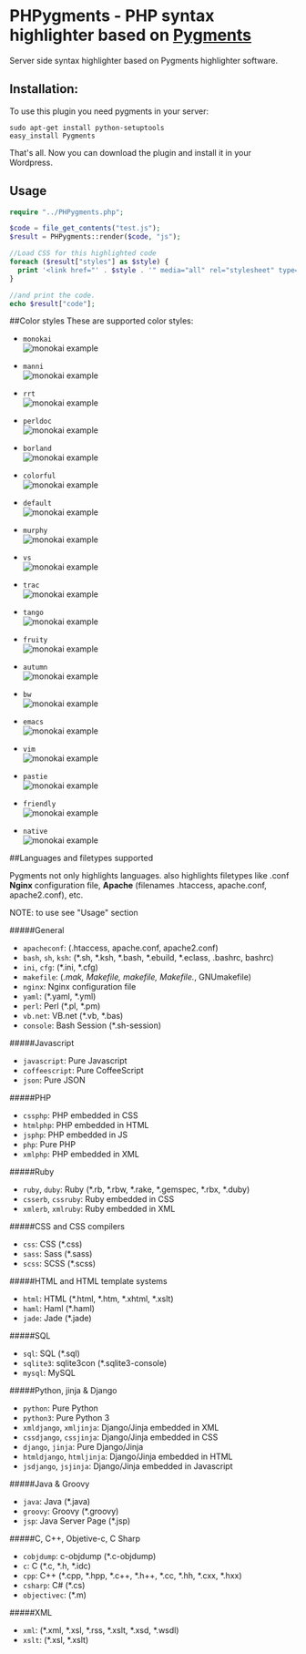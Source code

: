 PHPygments - PHP syntax highlighter based on [Pygments](http://pygments.org/ "")
======================
Server side syntax highlighter based on Pygments highlighter software.

## Installation:
To use this plugin you need pygments in your server:

```
sudo apt-get install python-setuptools
easy_install Pygments
```

That's all. Now you can download the plugin and install it in your Wordpress.

## Usage
```php
require "../PHPygments.php";

$code = file_get_contents("test.js");
$result = PHPygments::render($code, "js");

//Load CSS for this highlighted code
foreach ($result["styles"] as $style) {
  print '<link href="' . $style . '" media="all" rel="stylesheet" type="text/css" />';
}

//and print the code.
echo $result["code"];
```
##Color styles
These are supported color styles:

* `monokai`<br>
![monokai example](Documentation/img/style__0018_Layer-20.png "")

* `manni`<br>
![monokai example](Documentation/img/style__0017_Layer-19.png "")

* `rrt`<br>
![monokai example](Documentation/img/style__0016_Layer-18.png "")

* `perldoc`<br>
![monokai example](Documentation/img/style__0015_Layer-17.png "")

* `borland`<br>
![monokai example](Documentation/img/style__0014_Layer-16.png "")

* `colorful`<br>
![monokai example](Documentation/img/style__0013_Layer-15.png "")

* `default`<br>
![monokai example](Documentation/img/style__0012_Layer-14.png "")

* `murphy`<br>
![monokai example](Documentation/img/style__0011_Layer-13.png "")

* `vs`<br>
![monokai example](Documentation/img/style__0010_Layer-12.png "")

* `trac`<br>
![monokai example](Documentation/img/style__0009_Layer-11.png "")

* `tango`<br>
![monokai example](Documentation/img/style__0008_Layer-10.png "")

* `fruity`<br>
![monokai example](Documentation/img/style__0007_Layer-9.png "")

* `autumn`<br>
![monokai example](Documentation/img/style__0006_Layer-8.png "")

* `bw`<br>
![monokai example](Documentation/img/style__0005_Layer-7.png "")

* `emacs`<br>
![monokai example](Documentation/img/style__0004_Layer-6.png "")

* `vim`<br>
![monokai example](Documentation/img/style__0003_Layer-5.png "")

* `pastie`<br>
![monokai example](Documentation/img/style__0002_Layer-4.png "")

* `friendly`<br>
![monokai example](Documentation/img/style__0001_Layer-3.png "")

* `native`<br>
![monokai example](Documentation/img/style__0000_Layer-1.png "")


##Languages and filetypes supported

Pygments not only highlights languages. also highlights filetypes like .conf **Nginx** configuration file, **Apache** (filenames .htaccess, apache.conf, apache2.conf), etc.

NOTE: to use see "Usage" section

#####General
* `apacheconf`: (.htaccess, apache.conf, apache2.conf)
* `bash`, `sh`, `ksh`:
    (*.sh, *.ksh, *.bash, *.ebuild, *.eclass, .bashrc, bashrc)
* `ini`, `cfg`: (*.ini, *.cfg)
* `makefile`:
    (*.mak, Makefile, makefile, Makefile.*, GNUmakefile)
* `nginx`:
    Nginx configuration file
* `yaml`:
    (*.yaml, *.yml)
* `perl`:
    Perl (*.pl, *.pm)
* `vb.net`:
    VB.net (*.vb, *.bas)
* `console`:
    Bash Session (*.sh-session)

#####Javascript
* `javascript`: Pure Javascript
* `coffeescript`: Pure CoffeeScript
* `json`: Pure JSON

#####PHP
* `cssphp`: PHP embedded in CSS
* `htmlphp`: PHP embedded in HTML
* `jsphp`: PHP embedded in JS
* `php`: Pure PHP
* `xmlphp`: PHP embedded in XML

#####Ruby
* `ruby`, `duby`: Ruby (*.rb, *.rbw, *.rake, *.gemspec, *.rbx, *.duby)
* `csserb`, `cssruby`: Ruby embedded in CSS
* `xmlerb`, `xmlruby`: Ruby embedded in XML

#####CSS and CSS compilers
* `css`:
    CSS (*.css)
* `sass`:
    Sass (*.sass)
* `scss`:
    SCSS (*.scss)

#####HTML and HTML template systems
* `html`:
    HTML (*.html, *.htm, *.xhtml, *.xslt)
* `haml`:
    Haml (*.haml)
* `jade`:
    Jade (*.jade)

#####SQL
* `sql`:
    SQL (*.sql)
* `sqlite3`:
    sqlite3con (*.sqlite3-console)
* `mysql`:
    MySQL

#####Python, jinja & Django
* `python`: Pure Python
* `python3`: Pure Python 3
* `xmldjango`, `xmljinja`: Django/Jinja embedded in XML
* `cssdjango`, `cssjinja`: Django/Jinja embedded in CSS
* `django`, `jinja`: Pure Django/Jinja
* `htmldjango`, `htmljinja`: Django/Jinja embedded in HTML
* `jsdjango`, `jsjinja`: Django/Jinja embedded in Javascript

#####Java & Groovy
* `java`:
    Java (*.java)
* `groovy`:
    Groovy (*.groovy)
* `jsp`:
    Java Server Page (*.jsp)

#####C, C++, Objetive-c, C Sharp
* `cobjdump`: c-objdump (*.c-objdump)
* `c`: C (*.c, *.h, *.idc)
* `cpp`: C++ (*.cpp, *.hpp, *.c++, *.h++, *.cc, *.hh, *.cxx, *.hxx)
* `csharp`: C# (*.cs)
* `objectivec`: (*.m)

#####XML
* `xml`: (*.xml, *.xsl, *.rss, *.xslt, *.xsd, *.wsdl)
* `xslt`: (*.xsl, *.xslt)